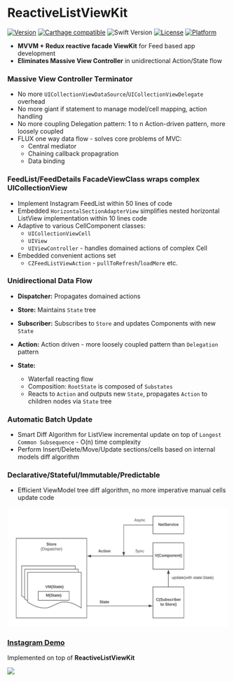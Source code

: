 # ReactiveListViewKit

[![Version](https://img.shields.io/cocoapods/v/ReactiveListViewKit.svg?style=flat)](http://cocoapods.org/pods/ReactiveListViewKit)
[![Carthage compatible](https://img.shields.io/badge/Carthage-compatible-4BC51D.svg?style=flat)](https://github.com/Carthage/Carthage)
![Swift Version](https://img.shields.io/badge/swift-5.0-orange.svg)
[![License](https://img.shields.io/cocoapods/l/ReactiveListViewKit.svg?style=flat)](http://cocoapods.org/pods/ReactiveListViewKit)
[![Platform](https://img.shields.io/cocoapods/p/ReactiveListViewKit.svg?style=flat)](http://cocoapods.org/pods/ReactiveListViewKit)

* **MVVM + Redux reactive facade ViewKit** for Feed based app development
* **Eliminates Massive View Controller** in unidirectional Action/State flow

### Massive View Controller Terminator
 * No more `UICollectionViewDataSource`/`UICollectionViewDelegate` overhead
 * No more giant if statement to manage model/cell mapping, action handling
 * No more coupling Delegation pattern: 1 to n Action-driven pattern, more loosely coupled
 * FLUX one way data flow - solves core problems of MVC: 
   * Central mediator
   * Chaining callback propagration
   * Data binding

### FeedList/FeedDetails FacadeViewClass wraps complex UICollectionView
 * Implement Instagram FeedList within 50 lines of code
 * Embedded `HorizontalSectionAdapterView` simplifies nested horizontal ListView implementation within 10 lines code
 * Adaptive to various CellComponent classes:
   * `UICollectionViewCell`
   * `UIView`
   * `UIViewController` - handles domained actions of complex Cell
 * Embedded convenient actions set
   * `CZFeedListViewAction` - `pullToRefresh`/`loadMore` etc.

 
### Unidirectional Data Flow
 * **Dispatcher:** Propagates domained actions

 * **Store:** Maintains `State` tree

 * **Subscriber:** Subscribes to `Store` and updates Components with new `State`

 * **Action:** Action driven - more loosely coupled pattern than `Delegation` pattern
    
 * **State:**
   * Waterfall reacting flow
   * Composition: `RootState` is composed of `Substates`
   * Reacts to `Action` and outputs new `State`, propagates `Action` to children nodes via `State` tree

### Automatic Batch Update
  * Smart Diff Algorithm for ListView incremental update on top of `Longest Common Subsequence` - O(n) time complexity
  * Perform Insert/Delete/Move/Update sections/cells based on internal models diff algorithm

### Declarative/Stateful/Immutable/Predictable
  * Efficient ViewModel tree diff algorithm, no more imperative manual cells update code

  <img src="./Docs/FLUX.jpeg">


### [Instagram Demo](https://github.com/showt1me/CZInstagram)
Implemented on top of **ReactiveListViewKit**

<img src="./Docs/CZInstagram.gif">
